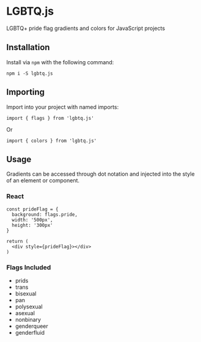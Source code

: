 # LGBTQ.js

LGBTQ+ pride flag gradients and colors for JavaScript projects

## Installation

Install via `npm` with the following command: 

```
npm i -S lgbtq.js
```

## Importing

Import into your project with named imports:

```
import { flags } from 'lgbtq.js'
```

Or

```
import { colors } from 'lgbtq.js'
```

## Usage

Gradients can be accessed through dot notation and injected into the style of an element or component.

### React

```
const prideFlag = {
  background: flags.pride,
  width: '500px',
  height: '300px'
}

return (
  <div style={prideFlag}></div>
)
```

### Flags Included
- prids
- trans
- bisexual
- pan
- polysexual
- asexual
- nonbinary
- genderqueer
- genderfluid

